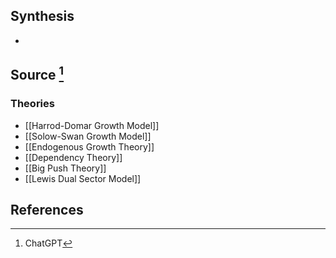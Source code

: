 ## Synthesis
- 
## Source [^1]
### Theories
- [[Harrod-Domar Growth Model]]
- [[Solow-Swan Growth Model]]
- [[Endogenous Growth Theory]]
- [[Dependency Theory]]
- [[Big Push Theory]]
- [[Lewis Dual Sector Model]]
## References

[^1]: ChatGPT